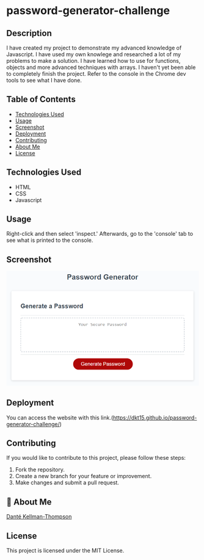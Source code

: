 # password-generator-challenge

## Description

I have created my project to demonstrate my advanced knowledge of Javascript. I have used my own knowlege and researched a lot of my problems to make a solution. I have learned how to use for functions, objects and more advanced techniques with arrays. I haven't yet been able to completely finish the project. Refer to the console in the Chrome dev tools to see what I have done.

## Table of Contents

- [Technologies Used](#technology)
- [Usage](#usage)
- [Screenshot](#screenshot)
- [Deployment](#deployment)
- [Contributing](#contributing)
- [About Me](#aboutme)
- [License](#license)

## Technologies Used

- HTML
- CSS
- Javascript

## Usage

Right-click and then select 'inspect.' Afterwards, go to the 'console' tab to see what is printed to the console.

## Screenshot

![Password Generator image.](/assets/05-javascript-challenge-demo.png)

## Deployment

You can access the website with this link.(https://dkt15.github.io/password-generator-challenge/)

## Contributing

If you would like to contribute to this project, please follow these steps:

1. Fork the repository.
2. Create a new branch for your feature or improvement.
3. Make changes and submit a pull request.

## 🚀 About Me

[Danté Kellman-Thompson](https://github.com/DKT15)

## License

This project is licensed under the MIT License.

